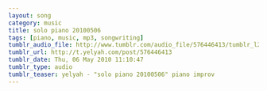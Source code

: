 ```yaml
---
layout: song
category: music
title: solo piano 20100506
tags: [piano, music, mp3, songwriting]
tumblr_audio_file: http://www.tumblr.com/audio_file/576446413/tumblr_l20a9zOHKZ1qzo4ep
tumblr_url: http://t.yelyah.com/post/576446413
tumblr_date: Thu, 06 May 2010 11:10:47
tumblr_type: audio
tumblr_teaser: yelyah - "solo piano 20100506" piano improv
---
```

